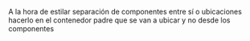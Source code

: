 A la hora de estilar separación de componentes entre sí o ubicaciones
hacerlo en el contenedor padre que se van a ubicar y no desde los componentes
